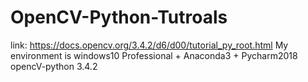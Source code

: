 # OpenCV-Python-Tutroals
link: https://docs.opencv.org/3.4.2/d6/d00/tutorial_py_root.html
My environment is windows10 Professional + Anaconda3 + Pycharm2018
opencV-python  3.4.2
